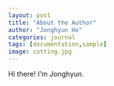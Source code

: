 ```yaml
---
layout: post
title: "About the Author"
author: "Jonghyun Ho"
categories: journal
tags: [documentation,sample]
image: cutting.jpg
---
```


Hi there! I'm Jonghyun.
